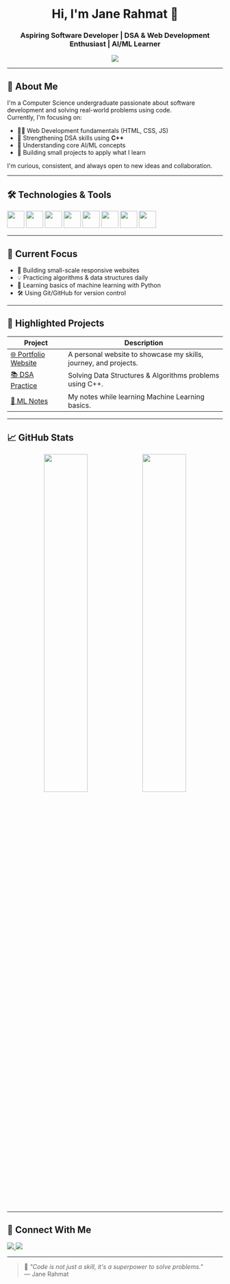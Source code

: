 <h1 align="center">Hi, I'm Jane Rahmat 👋</h1>
<h3 align="center">Aspiring Software Developer | DSA & Web Development Enthusiast | AI/ML Learner</h3>

<p align="center">
  <img src="https://readme-typing-svg.demolab.com?font=Fira+Code&pause=1000&center=true&vCenter=true&width=480&lines=passionate+about+technology+and+learning.;Exploring+Web+Dev%2C+DSA%2C+and+AI%2FML.;Striving+to+build+real-world+solutions.">
</p>

---

## 🧩 About Me

I'm a Computer Science undergraduate passionate about software development and solving real-world problems using code.  
Currently, I'm focusing on:

- 👩‍💻 Web Development fundamentals (HTML, CSS, JS)
- 📘 Strengthening DSA skills using **C++**
- 🤖 Understanding core AI/ML concepts
- 🚀 Building small projects to apply what I learn

I'm curious, consistent, and always open to new ideas and collaboration.

---

## 🛠️ Technologies & Tools

<p>
  <img src="https://cdn.jsdelivr.net/gh/devicons/devicon/icons/html5/html5-original.svg" width="40" />
  <img src="https://cdn.jsdelivr.net/gh/devicons/devicon/icons/css3/css3-original.svg" width="40" />
  <img src="https://cdn.jsdelivr.net/gh/devicons/devicon/icons/javascript/javascript-original.svg" width="40" />
  <img src="https://cdn.jsdelivr.net/gh/devicons/devicon/icons/cplusplus/cplusplus-original.svg" width="40" />
  <img src="https://cdn.jsdelivr.net/gh/devicons/devicon/icons/python/python-original.svg" width="40" />
  <img src="https://cdn.jsdelivr.net/gh/devicons/devicon/icons/git/git-original.svg" width="40" />
  <img src="https://cdn.jsdelivr.net/gh/devicons/devicon/icons/github/github-original.svg" width="40" />
  <img src="https://cdn.jsdelivr.net/gh/devicons/devicon/icons/vscode/vscode-original.svg" width="40" />
</p>

---

## 📌 Current Focus

- 🔭 Building small-scale responsive websites
- 💡 Practicing algorithms & data structures daily
- 🧠 Learning basics of machine learning with Python
- 🛠️ Using Git/GitHub for version control

---

## 📂 Highlighted Projects

| Project | Description |
|--------|-------------|
| [🌐 Portfolio Website](https://github.com/jane-rahmat/portfolio-website) | A personal website to showcase my skills, journey, and projects. |
| [📚 DSA Practice](https://github.com/jane-rahmat/dsa-practice) | Solving Data Structures & Algorithms problems using C++. |
| [🧠 ML Notes](https://github.com/jane-rahmat/ml-notes) | My notes while learning Machine Learning basics. |

---

## 📈 GitHub Stats

<p align="center">
  <img src="https://github-readme-stats.vercel.app/api?username=jane-rahmat&show_icons=true&theme=github_dark&hide_border=true" width="45%" />
  <img src="https://github-readme-streak-stats.herokuapp.com/?user=jane-rahmat&theme=github-dark&hide_border=true" width="45%" />
</p>

---

## 🔗 Connect With Me

<a href="mailto:jane.rahmat@example.com">
  <img src="https://img.shields.io/badge/Email-D14836?style=for-the-badge&logo=gmail&logoColor=white"/>
</a>
<a href="https://www.linkedin.com/in/jane-rahmat">
  <img src="https://img.shields.io/badge/LinkedIn-0A66C2?style=for-the-badge&logo=linkedin&logoColor=white"/>
</a>

---

> 🧠 _"Code is not just a skill, it's a superpower to solve problems."_  
> — Jane Rahmat
